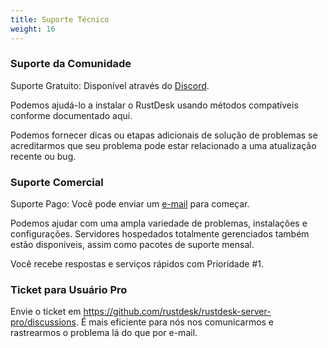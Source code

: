 ```yaml
---
title: Suporte Técnico
weight: 16
---
```


### Suporte da Comunidade

Suporte Gratuito: Disponível através do [Discord](https://discord.gg/nDceKgxnkV).

Podemos ajudá-lo a instalar o RustDesk usando métodos compatíveis conforme documentado aqui.

Podemos fornecer dicas ou etapas adicionais de solução de problemas se acreditarmos que seu problema pode estar relacionado a uma atualização recente ou bug.

### Suporte Comercial

Suporte Pago: Você pode enviar um [e-mail](mailto:support@rustdesk.com) para começar.

Podemos ajudar com uma ampla variedade de problemas, instalações e configurações. Servidores hospedados totalmente gerenciados também estão disponíveis, assim como pacotes de suporte mensal.

Você recebe respostas e serviços rápidos com Prioridade #1.

### Ticket para Usuário Pro

Envie o ticket em https://github.com/rustdesk/rustdesk-server-pro/discussions. É mais eficiente para nós nos comunicarmos e rastrearmos o problema lá do que por e-mail.
